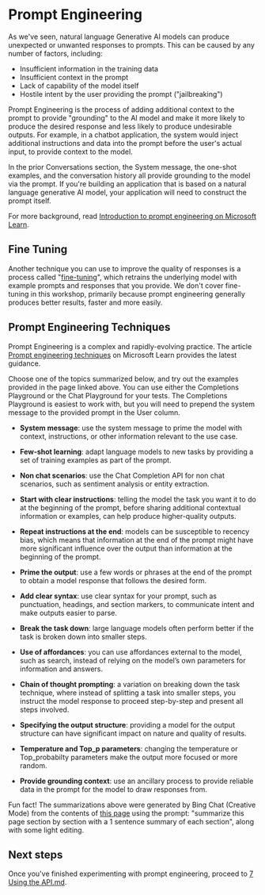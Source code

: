 # Prompt Engineering

As we've seen, natural language Generative AI models can produce unexpected or unwanted responses to prompts. This can be caused by any number of factors, including:

* Insufficient information in the training data
* Insufficient context in the prompt
* Lack of capability of the model itself
* Hostile intent by the user providing the prompt ("jailbreaking")

Prompt Engineering is the process of adding additional context to the prompt to provide "grounding" to the AI model and make it more likely to produce the desired response and less likely to produce undesirable outputs. For example, in a chatbot application, the system would inject additional instructions and data into the prompt before the user's actual input, to provide context to the model. 

In the prior Conversations section, the System message, the one-shot examples, and the conversation history all provide grounding to the model via the prompt. If you're building an application that is based on a natural language generative AI model, your application will need to construct the prompt itself.

For more background, read [Introduction to prompt engineering on Microsoft Learn](https://learn.microsoft.com/en-us/azure/cognitive-services/openai/concepts/prompt-engineering). 

## Fine Tuning

Another technique you can use to improve the quality of responses is a process called "[fine-tuning](https://learn.microsoft.com/en-us/azure/cognitive-services/openai/how-to/fine-tuning)", which retrains the underlying model with example prompts and responses that you provide. We don't cover fine-tuning in this workshop, primarily because prompt engineering generally produces better results, faster and more easily.

## Prompt Engineering Techniques

Prompt Engineering is a complex and rapidly-evolving practice. The article [Prompt engineering techniques](https://learn.microsoft.com/en-us/azure/cognitive-services/openai/concepts/advanced-prompt-engineering) on Microsoft Learn provides the latest guidance. 

Choose one of the topics summarized below, and try out the examples provided in the page linked above. You can use either the Completions Playground or the Chat Playground for your tests. The Completions Playground is easiest to work with, but you will need to prepend the system message to the provided prompt in the User column. 

* **System message**: use the system message to prime the model with context, instructions, or other information relevant to the use case.

* **Few-shot learning**: adapt language models to new tasks by providing a set of training examples as part of the prompt.

* **Non chat scenarios**: use the Chat Completion API for non chat scenarios, such as sentiment analysis or entity extraction. 

* **Start with clear instructions**: telling the model the task you want it to do at the beginning of the prompt, before sharing additional contextual information or examples, can help produce higher-quality outputs. 

* **Repeat instructions at the end**: models can be susceptible to recency bias, which means that information at the end of the prompt might have more significant influence over the output than information at the beginning of the prompt. 

* **Prime the output**: use a few words or phrases at the end of the prompt to obtain a model response that follows the desired form.

* **Add clear syntax**: use clear syntax for your prompt, such as punctuation, headings, and section markers, to communicate intent and make outputs easier to parse.

* **Break the task down**: large language models often perform better if the task is broken down into smaller steps. 

* **Use of affordances**: you can use affordances external to the model, such as search, instead of relying on the model’s own parameters for information and answers. 

* **Chain of thought prompting**: a variation on breaking down the task technique, where instead of splitting a task into smaller steps, you instruct the model response to proceed step-by-step and present all steps involved. 

* **Specifying the output structure**: providing a model for the output structure can have significant impact on nature and quality of results. 

* **Temperature and Top_p parameters**: changing the temperature or Top_probabilty parameters make the output more focused or more random. 

* **Provide grounding context**: use an ancillary process to provide reliable data in the prompt for the model to draw responses from.

Fun fact! The summarizations above were generated by Bing Chat (Creative Mode) from the contents of [this page](https://learn.microsoft.com/en-us/azure/cognitive-services/openai/concepts/advanced-prompt-engineering) using the prompt: "summarize this page section by section with a 1 sentence summary of each section", along with some light editing.


## Next steps

Once you've finished experimenting with prompt engineering, proceed to [7 Using the API.md](7%20Using%20the%20API.md).


